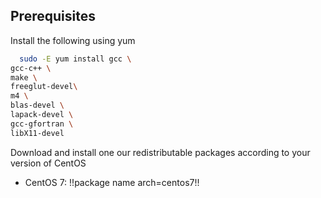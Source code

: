 ## Prerequisites

Install the following using yum

```bash
  sudo -E yum install gcc \
gcc-c++ \
make \
freeglut-devel\
m4 \
blas-devel \
lapack-devel \
gcc-gfortran \
libX11-devel
```

Download and install one our redistributable packages according to your version of CentOS

  * CentOS 7: !!package name arch=centos7!!
